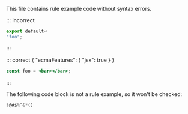 This file contains rule example code without syntax errors.

::: incorrect

```js
export default⏎
"foo";
```

:::

::: correct { "ecmaFeatures": { "jsx": true } }

```jsx
const foo = <bar></bar>;
```

:::

The following code block is not a rule example, so it won't be checked:

```js
!@#$%^&*()
```

